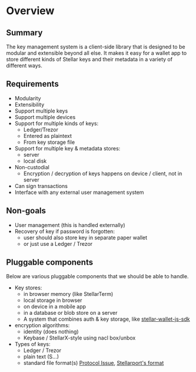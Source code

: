 # Overview

## Summary

The key management system is a client-side library that is designed to be modular
and extensible beyond all else. It makes it easy for a wallet app to store
different kinds of Stellar keys and their metadata in a variety of different
ways.

## Requirements

- Modularity
- Extensibility
- Support multiple keys
- Support multiple devices
- Support for multiple kinds of keys:
  - Ledger/Trezor
  - Entered as plaintext
  - From key storage file
- Support for multiple key & metadata stores:
  - server
  - local disk
- Non-custodial
  - Encryption / decryption of keys happens on device / client, not in server
- Can sign transactions
- Interface with any external user management system

## Non-goals

- User management (this is handled externally)
- Recovery of key if password is forgotten:
  - user should also store key in separate paper wallet
  -  or just use a Ledger / Trezor

## Pluggable components

Below are various pluggable components that we should be able to handle.

- Key stores:
  - in browser memory (like StellarTerm)
  - local storage in browser
  - on device in a mobile app
  - in a database or blob store on a server
  - A system that combines auth & key storage, like [stellar-wallet-js-sdk](https://github.com/stellar/stellar-wallet-js-sdk)
- encryption algorithms:
  - identity (does nothing)
  - Keybase / StellarX-style using nacl box/unbox
- Types of keys:
  - Ledger / Trezor
  - plain text (S...)
  - standard file format(s) [Protocol Issue](https://github.com/stellar/stellar-protocol/issues/198), [Stellarport's format](https://github.com/stellarport/stellar-keystore/blob/master/audit.pdf)
